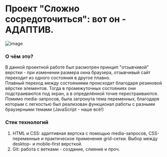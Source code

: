 # Проект "Сложно сосредоточиться": вот он - АДАПТИВ.
![image](https://github.com/user-attachments/assets/ab793722-76c1-4185-b2f1-8b7d1789ab9a)

### О чём это?
В данной проектной работе был расмотрен принцип "отзывчивой" верстки - при изменении размера окна браузера, отзывчивый сайт переходит из одного состояния в другое плавно.\
Плавный переход между состояниями происходит благодаря резиновой вёрстке элементов. Тогда в промежуточных состояниях они подстраиваются под экран, а в определённой точке перестраиваются.\
Помимо media-запросов, была затронута тема переменных, благодаря которым с легкостью был реализован функционал работы с разными браузерными темами (JavaScript - наше всё!)

### Стек технологий
1. HTML и CSS: адаптивная вертска с помощью media-запросов, CSS-переменные и практическое применение grid-сетки. Выбор между desktop- и mobile-first версткой.
2. Git: работа с ветками - создание, слияние и проч.
